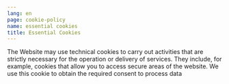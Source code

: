 ```yaml
---
lang: en
page: cookie-policy
name: essential cookies
title: Essential Cookies
---
```


The Website may use technical cookies to carry out activities that are strictly necessary for the operation or delivery of services. They include, for example, cookies that allow you to access secure areas of the website. We use this cookie to obtain the required consent to process data